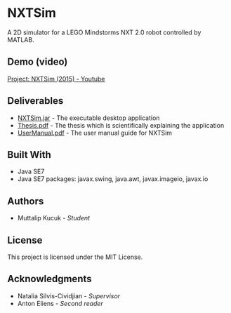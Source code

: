# NXTSim

A 2D simulator for a LEGO Mindstorms NXT 2.0 robot controlled by MATLAB.

## Demo (video)

[Project: NXTSim (2015) - Youtube](https://www.youtube.com/watch?v=nJ1a3b9S2m0)

## Deliverables

* [NXTSim.jar](https://github.com/muttalipkucuk/nxtsim/blob/master/NXTSim.jar) - The executable desktop application
* [Thesis.pdf](https://github.com/muttalipkucuk/nxtsim/blob/master/Thesis.pdf) - The thesis which is scientifically explaining the application
* [UserManual.pdf](https://github.com/muttalipkucuk/nxtsim/blob/master//UserManual.pdf) - The user manual guide for NXTSim

## Built With

* Java SE7
* Java SE7 packages: javax.swing, java.awt, javax.imageio, javax.io

## Authors

* Muttalip Kucuk - *Student*

## License

This project is licensed under the MIT License.

## Acknowledgments

* Natalia Silvis-Cividjian - *Supervisor*
* Anton Eliens - *Second reader*
